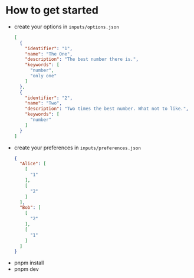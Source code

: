 # How to get started

- create your options in `inputs/options.json`
  ```json
  [
    {
      "identifier": "1",
      "name": "The One",
      "description": "The best number there is.",
      "keywords": [
        "number",
        "only one"
      ]
    },
    {
      "identifier": "2",
      "name": "Two",
      "description": "Two times the best number. What not to like.",
      "keywords": [
        "number"
      ]
    }
  ]
  ```
- create your preferences in `inputs/preferences.json`
  ```json
  {
    "Alice": [
      [
        "1"
      ],
      [
        "2"
      ]
    ],
    "Bob": [
      [
        "2"
      ],
      [
        "1"
      ]
    ]
  }
  ```
- pnpm install
- pnpm dev
